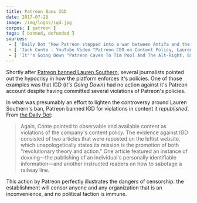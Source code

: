 ```yaml
---
title: Patreon Bans IGD
date: 2017-07-28
image: /img/logos/igd.jpg
corpos: [ patreon ]
tags: [ banned, defunded ]
sources:
 - [ 'Daily Dot "How Patreon stepped into a war between Antifa and the alt-right" by David Gilmour (7 Aug 2017)', 'https://www.dailydot.com/debug/patreon-antifa-altright-igd-lauren-southern/' ]
 - [ 'Jack Conte - YouTube Video "Patreon CEO on Content Policy, Lauren Southern, and IGD" (28 July 2017)', 'https://www.youtube.com/watch?v=YmcK6GvgVPs' ]
 - [ 'It''s Going Down "Patreon Caves To Tim Pool And The Alt-Right, Bans IGD" (31 July 2017)', 'https://itsgoingdown.org/patreon-caves-to-tim-pool-alt-right-bans-igd/' ]
---
```


Shortly after [Patreon banned Lauren Southern](/events/patreon-bans-lauren-southern/), several journalists pointed out the hypocrisy in how the platform enforces it's policies.
One of those examples was that IGD (_It's Going Down_) had no action against it's Patreon account despite having committed several violations of Patreon's policies.

In what was presumably an effort to lighten the controversy around Lauren Southern's ban, Patreon banned IGD for violations in content it _republished_.
From [the Daily Dot](https://www.dailydot.com/debug/patreon-antifa-altright-igd-lauren-southern/):
> Again, Conte pointed to observable and available content as violations of the company's content policy.
> The evidence against IGD consisted of two articles that were reposted on the leftist website, which unapologetically states its mission is the promotion of both "revolutionary theory and action."
> One article featured an instance of doxxing—the publishing of an individual's personally identifiable information—and another instructed readers on how to sabotage a railway line.

This action by Patreon perfectly illustrates the dangers of censorship: the establishment will censor anyone and any organization that is an inconvenience, and no political faction is immune.
